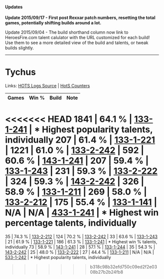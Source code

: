 #### Updates
**Update 2015/09/17 - First post Rexxar patch numbers, resetting the total games, potentially shifting builds around a lot.**

Update 2015/09/04 - The build shorthand column now link to HeroesFire.com talent calulator with the URL customized for each build!  
Use them to see a more detailed view of the build and talents, or tweak builds slightly.

***

# Tychus

Links: [HOTS Logs Source](https://www.hotslogs.com/Sitewide/HeroDetails?Hero=Tychus) | [HotS Counters](http://hotscounters.com/#/hero/Tychus)

Games  | Win %  | Build     | Note
-----  | -----  | -----     | ----
<<<<<<< HEAD
1841   | 64.1 % | [133-1-241](http://www.heroesfire.com/hots/talent-calculator/tychus#hEQf) | * Highest popularity talents, individually
207    | 61.4 % | [133-1-221](http://www.heroesfire.com/hots/talent-calculator/tychus#hEQL) | 
1221   | 61.0 % | [133-2-242](http://www.heroesfire.com/hots/talent-calculator/tychus#hEgI) | 
592    | 60.6 % | [143-1-241](http://www.heroesfire.com/hots/talent-calculator/tychus#hcr9) | 
207    | 59.4 % | [133-1-243](http://www.heroesfire.com/hots/talent-calculator/tychus#hEQh) | 
231    | 59.3 % | [133-2-222](http://www.heroesfire.com/hots/talent-calculator/tychus#hEf-) | 
324    | 59.3 % | [143-2-242](http://www.heroesfire.com/hots/talent-calculator/tychus#hd4o) | 
326    | 58.9 % | [133-1-211](http://www.heroesfire.com/hots/talent-calculator/tychus#hEQB) | 
269    | 58.0 % | [133-2-212](http://www.heroesfire.com/hots/talent-calculator/tychus#hEfq) | 
175    | 55.4 % | [133-1-141](http://www.heroesfire.com/hots/talent-calculator/tychus#hEP5) | 
N/A    | N/A    | [433-1-241](http://www.heroesfire.com/hots/talent-calculator/tychus#sgrf) | * Highest win percentage talents, individually
=======
35     | 74.3 % | [133-2-212](http://www.heroesfire.com/hots/talent-calculator/tychus#hEfq) | 
124    | 70.2 % | [133-2-242](http://www.heroesfire.com/hots/talent-calculator/tychus#hEgI) | 
33     | 63.6 % | [133-1-243](http://www.heroesfire.com/hots/talent-calculator/tychus#hEQh) | 
21     | 61.9 % | [133-1-221](http://www.heroesfire.com/hots/talent-calculator/tychus#hEQL) | 
186    | 61.3 % | [133-1-241](http://www.heroesfire.com/hots/talent-calculator/tychus#hEQf) | * Highest win % talents, individually
73     | 58.9 % | [143-1-241](http://www.heroesfire.com/hots/talent-calculator/tychus#hcr9) | 
28     | 57.1 % | [133-1-244](http://www.heroesfire.com/hots/talent-calculator/tychus#hEQi) | 
35     | 54.3 % | [143-2-242](http://www.heroesfire.com/hots/talent-calculator/tychus#hd4o) | 
25     | 48.0 % | [133-2-222](http://www.heroesfire.com/hots/talent-calculator/tychus#hEf-) | 
27     | 44.4 % | [133-1-211](http://www.heroesfire.com/hots/talent-calculator/tychus#hEQB) | 
N/A    | N/A    | [533-1-242](http://www.heroesfire.com/hots/talent-calculator/tychus#wU-g) | * Highest popularity talents, individually
>>>>>>> b318c98b32efd750c09ed2f2e0308b27b2b24fb8
